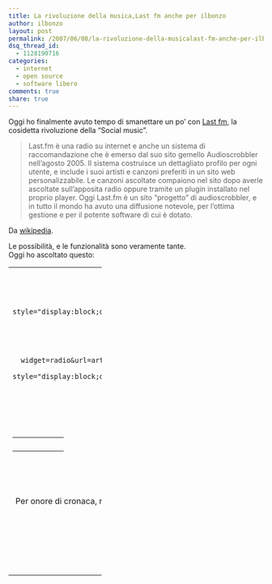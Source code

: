 ```yaml
---
title: La rivoluzione della musica,Last fm anche per ilbonzo
author: ilbonzo
layout: post
permalink: /2007/06/08/la-rivoluzione-della-musicalast-fm-anche-per-ilbonzo/
dsq_thread_id:
  - 1128190716
categories:
  - internet
  - open source
  - software libero
comments: true
share: true
---
```

Oggi ho finalmente avuto tempo di smanettare un po&#8217; con [Last fm][1], la cosidetta rivoluzione della &#8220;Social music&#8221;.

> Last.fm è una radio su internet e anche un sistema di raccomandazione che è emerso dal suo sito gemello Audioscrobbler nell&#8217;agosto 2005. Il sistema costruisce un dettagliato profilo per ogni utente, e include i suoi artisti e canzoni preferiti in un sito web personalizzabile. Le canzoni ascoltate compaiono nel sito dopo averle ascoltate sull&#8217;apposita radio oppure tramite un plugin installato nel proprio player. Oggi Last.fm è un sito &#8220;progetto&#8221; di audioscrobbler, e in tutto il mondo ha avuto una diffusione notevole, per l&#8217;ottima gestione e per il potente software di cui è dotato.

Da [wikipedia][2].

Le possibilità, e le funzionalità sono veramente tante.  
Oggi ho ascoltato questo:

<table class="lfmWidget20070608093456" cellpadding="0" cellspacing="0" border="0" style="width:184px;">
  <tr class="lfmHead">
    <td>
      <a title="Music like Bush" href="http://www.last.fm/listen/artist/Bush/similarartists" target="_blank" style="display:block;overflow:hidden;height:20px;width:184px;background:url(http://panther1.last.fm/widgets/images/en/header/radio/regular_red.png) no-repeat 0 -20px;text-decoration:none;"></a>
    </td>
  </tr>

  <tr class="lfmEmbed">
    <td>
    </td>
  </tr>

  <tr class="lfmFoot">
    <td style="background:url(http://panther1.last.fm/widgets/images/footer_bg/red.png) repeat-x 0 0;text-align:right;">
      <table cellspacing="0" cellpadding="0" border="0" style="width:184px;">
        <tr>
          <td class="lfmConfig">
            <a href="http://www.last.fm/widgets/?widget=radio&url=artist%2FBush%2Fsimilarartists&colour=red&width=regular&autostart=&from=widget" title="Get your own widget" target="_blank" style="display:block;overflow:hidden;width:85px;height:20px;float:right;background:url(http://panther1.last.fm/widgets/images/en/footer/red_np.png) no-repeat 0px -20px;text-decoration:none;"></a>
          </td>

          <td class="lfmView" style="width:74px;">
            <a href="http://www.last.fm/" title="Visit Last.fm" target="_blank" style="display:block;overflow:hidden;width:74px;height:20px;background:url(http://panther1.last.fm/widgets/images/en/footer/red_np.png) no-repeat -85px -20px;text-decoration:none;"></a>
          </td>

          <td class="lfmPopup"style="width:25px;">
            <a href="http://www.last.fm/widgets/popup/?widget=radio&url=artist%2FBush%2Fsimilarartists&colour=red&width=regular&autostart=&from=widget&resize=1" title="Load this radio in a pop up" target="_blank" style="display:block;overflow:hidden;width:25px;height:20px;background:url(http://panther1.last.fm/widgets/images/en/footer/red_np.png) no-repeat -159px -20px;text-decoration:none;" onclick="window.open(this.href + '&resize=0','lfm_popup','height=240,width=234,resizable=yes,scrollbars=yes'); return false;"></a>
          </td>
        </tr>
      </table>
    </td>
  </tr>
</table>

Ebbene si, sono in fase Bush&#8230;

Inoltre ho aggiunto sul blog un widget molto carino che visualizza le foto degli artisti da me più ascoltati.

Per onore di cronaca, recentemente Last fm è stata acquistata dalla CBS. Nonostante ciò gli autori originali dovrebbero mantenere la stessa libertà di prima, speriamo.  
Per i dettagli:[http://punto-informatico.it/&#8230;][3]

Quindi Buon ascolto a tutti.  
Gabba Gabba Hey  
Bonzo

<div class='kindleWidget kindleLight' >

</div>



 [1]: http://www.lastfm.it
 [2]: http://it.wikipedia.org/wiki/Last.fm
 [3]: http://punto-informatico.it/p.aspx?id=2009489
